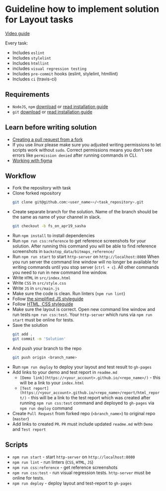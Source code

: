 # Guideline how to implement solution for Layout tasks

[Video guide](https://youtu.be/-Elt79BhPiM )

Every task:
- Includes `eslint`
- Includes `stylelint`
- Includes `htmllint`
- includes `visual regression testing`
- Includes `pre-commit` hooks (eslint, stylelint, htmllint)
- Includes `ci` (travis-ci)

## Requirements

- `NodeJS`, `npm` [download](https://nodejs.org/en/) or [read installation guide](https://nodejs.org/en/download/package-manager/)
- `git` [download](https://git-scm.com/downloads) or [read installation guide](https://git-scm.com/book/en/v2/Getting-Started-Installing-Git)

## Learn before writing solution

- [Creating a pull request from a fork](https://help.github.com/en/articles/creating-a-pull-request-from-a-fork)
- If you use _linux_ please make sure you adjusted writing permissions to let 
scripts work without `sudo`. Correct permissions means you don't see errors like
`permission denied` after running commands in CLI.
- [Working with figma](figma.md)

## Workflow

- Fork the repository with task
- Clone forked repository 
    ```bash
    git clone git@github.com:<user_name>>/<task_repository>.git
    ```
- Create separate branch for the solution. Name of the branch should be the same 
as name of your channel in slack. 
    ```bash
    git checkout -b fs_on_apr19_sasha
    ```
- Run `npm install` to install dependencies
- Run `npm run css:reference` to get reference screenshots for your solution. 
After running this command you will be able to find reference screenshots in 
`backstop_data/bitmaps_reference/`
- Run `npm run start` to start `http-server` on `http://localhost:8080`
    When you run server the command line window will no longer be available for 
    writing commands until you stop server (`ctrl + c`). All other commands you 
    need to run in new command line window.
- Write `HTML` in `src/index.html`
- Write `CSS` in `src/style.css`
- Write `JS` in `src/main.js`
- Make sure the code is clean. Run linters (`npm run lint`)
- Follow [the simplified JS styleguide](https://mate-academy.github.io/style-guides/javascript-standard-modified)
- Follow [HTML, CSS styleguide](https://mate-academy.github.io/style-guides/htmlcss.html)
- Make sure the layout is correct. Open new command line window and run tests 
    `npm run css:test`. Your `http-server` which runs via `npm run start` must be 
    online for tests.
- Save the solution
   ```bash
   git add .
   git commit -m 'Solution'
   ```
- And push your branch to the repo 
    ```bash
    git push origin <branch_name>
    ```
- Run `npm run deploy` to deploy your layout and test result to `gh-pages`
- Add links to your demo and test report in `readme.md`
    - `[Demo link](https://<your_account>.github.io/<repo_name>/)` - this will 
    be a link to your `index.html`
    - `[Test report](https://<your_account>.github.io/<repo_name>/report/html_report/)` - 
    this will be a link to the test report which was created after running
     `npm run css:test` command and deployed to `gh-pages` via `npm run deploy` command
- Create `Pull Request` from forked repo (`<branch_name>`) to original repo (`master`)
- Add links to created `PR`. `PR` must include updated `readme.md` with `Demo` and `Test report`

## Scripts
- `npm run start` - start `http-server` on `http://localhost:8080`
- `npm run lint` - run linters (`CSS`, `HTML`, `JS`)
- `npm run css:reference` - get reference screenshots
- `npm run css:test` - run visual regression tests. `http-server` must be online for tests.
- `npm run deploy` - deploy layout and test-report to `gh-pages`
